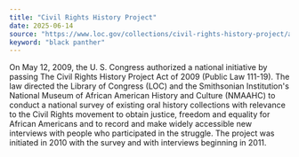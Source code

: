 ```yaml
---
title: "Civil Rights History Project"
date: 2025-06-14
source: "https://www.loc.gov/collections/civil-rights-history-project/about-this-collection/"
keyword: "black panther"
---
```


On May 12, 2009, the U. S. Congress authorized a national initiative by passing The Civil Rights History Project Act of 2009 (Public Law 111-19). The law directed the Library of Congress (LOC) and the Smithsonian Institution's National Museum of African American History and Culture (NMAAHC) to conduct a national survey of existing oral history collections with relevance to the Civil Rights movement to obtain justice, freedom and equality for African Americans and to record and make widely accessible new interviews with people who participated in the struggle. The project was initiated in 2010 with the survey and with interviews beginning in 2011.

